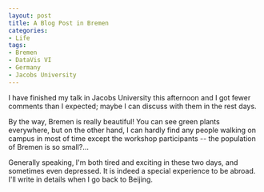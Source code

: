 ```yaml
---
layout: post
title: A Blog Post in Bremen
categories:
- Life
tags:
- Bremen
- DataVis VI
- Germany
- Jacobs University
---
```


I have finished my talk in Jacobs University this afternoon and I got fewer comments than I expected; maybe I can discuss with them in the rest days.

By the way, Bremen is really beautiful! You can see green plants everywhere, but on the other hand, I can hardly find any people walking on campus in most of time except the workshop participants -- the population of Bremen is so small?...

Generally speaking, I'm both tired and exciting in these two days, and sometimes even depressed. It is indeed a special experience to be abroad. I'll write in details when I go back to Beijing.

